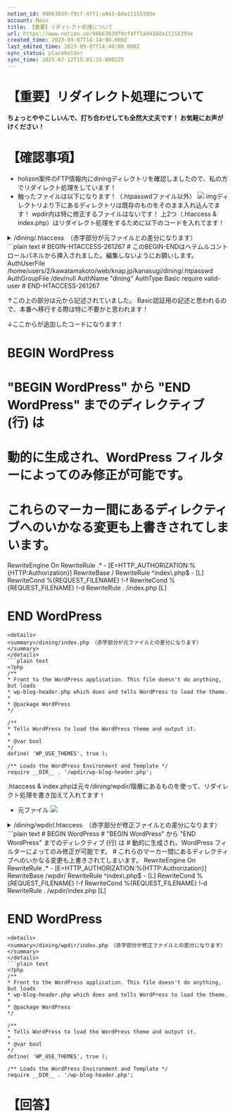 ```yaml
---
notion_id: 98663839-f9cf-4ff1-a943-8da11155393e
account: Main
title: 【重要】リダイレクト処理について
url: https://www.notion.so/98663839f9cf4ff1a9438da11155393e
created_time: 2023-09-07T14:14:00.000Z
last_edited_time: 2023-09-07T14:40:00.000Z
sync_status: placeholder
sync_time: 2025-07-12T15:01:15.090225
---
```

# 【重要】リダイレクト処理について

**ちょっとややこしいんで、打ち合わせしても全然大丈夫です！
お気軽にお声がけください！**
# 【確認事項】
- holizon案件のFTP情報内にdiningディレクトリを確認しましたので、私の方でリダイレクト処理をしています！
- 触ったファイルは以下になります！（.htpasswdファイル以外）
  ![](https://prod-files-secure.s3.us-west-2.amazonaws.com/736adce6-a3a4-4a64-9f74-d9aa055c96d2/a8c44329-eba3-42df-98f7-bae4d261768f/%E3%82%B9%E3%82%AF%E3%83%AA%E3%83%BC%E3%83%B3%E3%82%B7%E3%83%A7%E3%83%83%E3%83%88_2023-09-07_23.09.42.png?X-Amz-Algorithm=AWS4-HMAC-SHA256&X-Amz-Content-Sha256=UNSIGNED-PAYLOAD&X-Amz-Credential=ASIAZI2LB46672CGFZGH%2F20250719%2Fus-west-2%2Fs3%2Faws4_request&X-Amz-Date=20250719T045258Z&X-Amz-Expires=3600&X-Amz-Security-Token=IQoJb3JpZ2luX2VjEIT%2F%2F%2F%2F%2F%2F%2F%2F%2F%2FwEaCXVzLXdlc3QtMiJHMEUCIBM2egdYhkhvjS3LF%2FuHkHVDeGugdppdKH1wBKHwJ%2FvlAiEA5RkYQygMAzko0XvGJunrsHO5YTEjE9hFAuknOEJ8ZJoqiAQInf%2F%2F%2F%2F%2F%2F%2F%2F%2F%2FARAAGgw2Mzc0MjMxODM4MDUiDOLDCj09VPBX5I1IRCrcA72uUCwUqOSeMO%2BHlfdEImZk6udNmnvzVxZ8CpdgBjeqPJUY0k3PSmjcA3%2FRyqxPvo4N6NIKsyiLKBinsxYUkFeAmsTmmj9Hx70%2FMLvROSjiQSOffUwp7vQK6OnaWX2%2BWODA0n0HTu9PYdmfqj%2FyX0aAE89tcB3o7%2Buf1ziOt0N%2FEm1OUI5nTbF47J0t2mKFHWHiItj77AtMLFC%2FMnnpMgJvArCjLd%2BZ0%2B39iddDuhQ6d2mEZopDDk7Bu5GqXwgLCEPf%2FFftA57IRwsZ%2FkvndoyfUn%2FCGLBUxY%2Fl8111wWjg5LbpUlrzM3NOslPk6nvmYMCV7DWgCW%2BqocXKwuod8GtjWW64a3RDh2ZjdWRJ9Ybl6hoYch%2BDk54GehtM8n5flsPyLmiATqRShxBg%2BpaANH59sxmBYvWcvcXi7OS8KVDYQk34ZgEy5QWvU8co56mK103hCmT9IAdACf69mO7zKu0h%2B8itSwpx1steD5K7gUAh0GJunWEObODsRHvgXZxwuF6l%2FdtLMbD1zYBk7sEovEmfpg6OUnb6Xv0RNb2%2FT6QRggr2hqTivQx%2BMUQxSWjZmpGE0iAaxa%2BdiRheVvbxZrTMTAFlXwU7U1nWKHbnF8meYHxW3QHK8XGrsJYeMICr7MMGOqUB%2BK2XSafdZc%2FS5kQWWYavvqfivYwQOGGL04AGh1Q6EEvbtbr6MFOCtLMbI%2FkHC%2BfyqZu2GQnTS%2Bs5o3%2F2Zu0PzpHKSMj34CZDu%2Fp9DkaRqb73ikaOB3ADgDK9La9nPh0dubkr7%2Btimy%2FdN%2BvEMp61ootubYO4YCd9qPZdKA7LqgnlWN4IN2eb5G6QrHyAu8I6v53M1%2FJmkWpuhB3jPYf7YWi166H2&X-Amz-Signature=5488298e042c9e9b849c5663a799bb0f0027640aaf17f2944e36057447402198&X-Amz-SignedHeaders=host&x-amz-checksum-mode=ENABLED&x-id=GetObject)
imgディレクトリより下にあるディレクトリは既存のものをそのまま入れ込んでます！
wpdir内は特に修正するファイルはないです！
上2つ（.htaccess & index.php）はリダイレクト処理をするために以下のコードを入れてます！
<details>
<summary>/dining/.htaccess　（赤字部分が元ファイルとの差分になります）</summary>
</details>
  ```plain text
# BEGIN-HTACCESS-261267
# このBEGIN-ENDはヘテムルコントロールパネルから挿入されました。編集しないようにお願いします。
AuthUserFile /home/users/2/kawatamakoto/web/knap.jp/kanasugi/dining/.htpasswd
AuthGroupFile /dev/null
AuthName "dining"
AuthType Basic
require valid-user
# END-HTACCESS-261267

↑この上の部分は元から記述されていました。
Basic認証用の記述と思われるので、本番へ移行する際は特に不要かと思われます！

↓ここからが追加したコードになります！

# BEGIN WordPress
# "BEGIN WordPress" から "END WordPress" までのディレクティブ (行) は
# 動的に生成され、WordPress フィルターによってのみ修正が可能です。
# これらのマーカー間にあるディレクティブへのいかなる変更も上書きされてしまいます。
<IfModule mod_rewrite.c>
RewriteEngine On
RewriteRule .* - [E=HTTP_AUTHORIZATION:%{HTTP:Authorization}]
RewriteBase /
RewriteRule ^index\.php$ - [L]
RewriteCond %{REQUEST_FILENAME} !-f
RewriteCond %{REQUEST_FILENAME} !-d
RewriteRule . /index.php [L]
</IfModule>

# END WordPress
  ```
<details>
<summary>/dining/index.php　（赤字部分が元ファイルとの差分になります）</summary>
</details>
  ```plain text
<?php
/**
 * Front to the WordPress application. This file doesn't do anything, but loads
 * wp-blog-header.php which does and tells WordPress to load the theme.
 *
 * @package WordPress
 */

/**
 * Tells WordPress to load the WordPress theme and output it.
 *
 * @var bool
 */
define( 'WP_USE_THEMES', true );

/** Loads the WordPress Environment and Template */
require __DIR__ . '/wpdir/wp-blog-header.php';
  ```
.htaccess & index.phpは元々/dining/wpdir/階層にあるものを使って、リダイレクト処理を書き加えて入れてます！
- 元ファイル
  ![](https://prod-files-secure.s3.us-west-2.amazonaws.com/736adce6-a3a4-4a64-9f74-d9aa055c96d2/6db6b0ec-6c8c-4b57-8ddd-0fe24824e61e/%E3%82%B9%E3%82%AF%E3%83%AA%E3%83%BC%E3%83%B3%E3%82%B7%E3%83%A7%E3%83%83%E3%83%88_2023-09-07_23.35.11.png?X-Amz-Algorithm=AWS4-HMAC-SHA256&X-Amz-Content-Sha256=UNSIGNED-PAYLOAD&X-Amz-Credential=ASIAZI2LB46672CGFZGH%2F20250719%2Fus-west-2%2Fs3%2Faws4_request&X-Amz-Date=20250719T045259Z&X-Amz-Expires=3600&X-Amz-Security-Token=IQoJb3JpZ2luX2VjEIT%2F%2F%2F%2F%2F%2F%2F%2F%2F%2FwEaCXVzLXdlc3QtMiJHMEUCIBM2egdYhkhvjS3LF%2FuHkHVDeGugdppdKH1wBKHwJ%2FvlAiEA5RkYQygMAzko0XvGJunrsHO5YTEjE9hFAuknOEJ8ZJoqiAQInf%2F%2F%2F%2F%2F%2F%2F%2F%2F%2FARAAGgw2Mzc0MjMxODM4MDUiDOLDCj09VPBX5I1IRCrcA72uUCwUqOSeMO%2BHlfdEImZk6udNmnvzVxZ8CpdgBjeqPJUY0k3PSmjcA3%2FRyqxPvo4N6NIKsyiLKBinsxYUkFeAmsTmmj9Hx70%2FMLvROSjiQSOffUwp7vQK6OnaWX2%2BWODA0n0HTu9PYdmfqj%2FyX0aAE89tcB3o7%2Buf1ziOt0N%2FEm1OUI5nTbF47J0t2mKFHWHiItj77AtMLFC%2FMnnpMgJvArCjLd%2BZ0%2B39iddDuhQ6d2mEZopDDk7Bu5GqXwgLCEPf%2FFftA57IRwsZ%2FkvndoyfUn%2FCGLBUxY%2Fl8111wWjg5LbpUlrzM3NOslPk6nvmYMCV7DWgCW%2BqocXKwuod8GtjWW64a3RDh2ZjdWRJ9Ybl6hoYch%2BDk54GehtM8n5flsPyLmiATqRShxBg%2BpaANH59sxmBYvWcvcXi7OS8KVDYQk34ZgEy5QWvU8co56mK103hCmT9IAdACf69mO7zKu0h%2B8itSwpx1steD5K7gUAh0GJunWEObODsRHvgXZxwuF6l%2FdtLMbD1zYBk7sEovEmfpg6OUnb6Xv0RNb2%2FT6QRggr2hqTivQx%2BMUQxSWjZmpGE0iAaxa%2BdiRheVvbxZrTMTAFlXwU7U1nWKHbnF8meYHxW3QHK8XGrsJYeMICr7MMGOqUB%2BK2XSafdZc%2FS5kQWWYavvqfivYwQOGGL04AGh1Q6EEvbtbr6MFOCtLMbI%2FkHC%2BfyqZu2GQnTS%2Bs5o3%2F2Zu0PzpHKSMj34CZDu%2Fp9DkaRqb73ikaOB3ADgDK9La9nPh0dubkr7%2Btimy%2FdN%2BvEMp61ootubYO4YCd9qPZdKA7LqgnlWN4IN2eb5G6QrHyAu8I6v53M1%2FJmkWpuhB3jPYf7YWi166H2&X-Amz-Signature=73eeb614c57ebcd25bcdd356149a6c407c7f441faf827e946b6fd9010b66b193&X-Amz-SignedHeaders=host&x-amz-checksum-mode=ENABLED&x-id=GetObject)
<details>
<summary>/dining/wpdir/.htaccess　（赤字部分が修正ファイルとの差分になります）</summary>
</details>
  ```plain text
# BEGIN WordPress
# "BEGIN WordPress" から "END WordPress" までのディレクティブ (行) は
# 動的に生成され、WordPress フィルターによってのみ修正が可能です。
# これらのマーカー間にあるディレクティブへのいかなる変更も上書きされてしまいます。
<IfModule mod_rewrite.c>
RewriteEngine On
RewriteRule .* - [E=HTTP_AUTHORIZATION:%{HTTP:Authorization}]
RewriteBase /wpdir/
RewriteRule ^index\.php$ - [L]
RewriteCond %{REQUEST_FILENAME} !-f
RewriteCond %{REQUEST_FILENAME} !-d
RewriteRule . /wpdir/index.php [L]
</IfModule>

# END WordPress
  ```
<details>
<summary>/dining/wpdir/index.php　（赤字部分が修正ファイルとの差分になります）</summary>
</details>
  ```plain text
<?php
/**
 * Front to the WordPress application. This file doesn't do anything, but loads
 * wp-blog-header.php which does and tells WordPress to load the theme.
 *
 * @package WordPress
 */

/**
 * Tells WordPress to load the WordPress theme and output it.
 *
 * @var bool
 */
define( 'WP_USE_THEMES', true );

/** Loads the WordPress Environment and Template */
require __DIR__ . '/wp-blog-header.php';
  ```
# 【回答】
```plain text

```